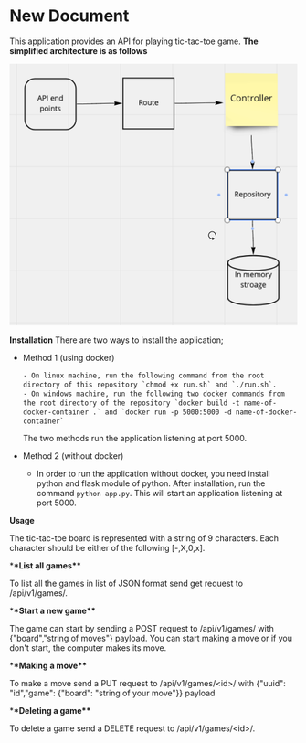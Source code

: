# New Document

This application provides an API for playing tic-tac-toe game.
**The simplified architecture is as follows**

![alt text](https://github.com/alazaralemayehu/tic-tac-toe/blob/main/architecture.png)

**Installation**
There are two ways to install the application;

- Method 1 (using docker)

      - On linux machine, run the following command from the root directory of this repository `chmod +x run.sh` and `./run.sh`.
      - On windows machine, run the following two docker commands from the root directory of the repository `docker build -t name-of-docker-container .` and `docker run -p 5000:5000 -d name-of-docker-container`

  The two methods run the application listening at port 5000.

- Method 2 (without docker)

  - In order to run the application without docker, you need install python and flask module of python. After installation, run the command `python app.py`. This will start an application listening at port 5000.

**Usage**

The tic-tac-toe board is represented with a string of 9 characters. Each character should be either of the following [-,X,0,x].

\***\*List all games\*\***

To list all the games in list of JSON format send get request to /api/v1/games/.

\***\*Start a new game\*\***

The game can start by sending a POST request to /api/v1/games/ with {"board","string of moves"} payload. You can start making a move or if you don't start, the computer makes its move.

\***\*Making a move\*\***

To make a move send a PUT request to /api/v1/games/\<id\>/ with {"uuid": "id","game": {"board": "string of your move"}} payload

\***\*Deleting a game\*\***

To delete a game send a DELETE request to /api/v1/games/\<id\>/.
